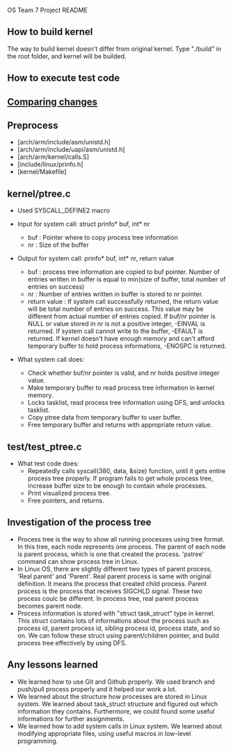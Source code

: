 OS Team 7 Project README

## How to build kernel
The way to build kernel doesn't differ from original kernel. Type "./build" in the root folder, and kernel will be builded.

## How to execute test code

## [Comparing changes](https://github.com/swsnu/os-team7/compare/base...proj1)

## Preprocess
* [arch/arm/include/asm/unistd.h]
* [arch/arm/include/uapi/asm/unistd.h]
* [arch/arm/kernel/calls.S]
* [include/linux/prinfo.h]
* [kernel/Makefile]

## kernel/ptree.c
* Used SYSCALL_DEFINE2 macro

* Input for system call: struct prinfo* buf, int* nr
	- buf : Pointer where to copy process tree information
	- nr : Size of the buffer

* Output for system call: prinfo* buf, int* nr, return value
	- buf : process tree information are copied to buf pointer. Number of entries written in buffer is equal to min(size of buffer, total number of entries on success) 
	- nr : Number of entries written in buffer is stored to nr pointer.
	- return value : If system call successfully returned, the return value will be total number of entries on success. This value may be different from actual number of entries copied. If buf/nr pointer is NULL or value stored in nr is not a positive integer, -EINVAL is returned. If system call cannot write to the buffer, -EFAULT is returned. If kernel doesn't have enough memory and can't afford temporary buffer to hold process informations, -ENOSPC is returned.

* What system call does:
	- Check whether buf/nr pointer is valid, and nr holds positive integer value.
	- Make temporary buffer to read process tree information in kernel memory.
	- Locks tasklist, read process tree information using DFS, and unlocks tasklist.
	- Copy ptree data from temporary buffer to user buffer.
	- Free temporary buffer and returns with appropriate return value.

## test/test_ptree.c
* What test code does:
	- Repeatedly calls syscall(380, data, &size) function, until it gets entire process tree properly. If program fails to get whole process tree, increase buffer size to be enough to contain whole processes.
	- Print visualized process tree.
	- Free pointers, and returns.

## Investigation of the process tree
* Process tree is the way to show all running processes using tree format. In this tree, each node represents one process. The parent of each node is parent process, which is one that created the process. 'pstree' command can show process tree in Linux.
* In Linux OS, there are slightly different two types of parent process, 'Real parent' and 'Parent'. Real parent process is same with original definition. It means the process that created child process. Parent process is the process that receives SIGCHLD signal. These two process coulc be different. In process tree, real parent process becomes parent node. 
* Process information is stored with "struct task_struct" type in kernel. This struct contains lots of informations about the process such as process id, parent process id, sibling process id, process state, and so on. We can follow these struct using parent/children pointer, and build process tree effectively by using DFS.

## Any lessons learned
* We learned how to use Git and Github properly. We used branch and push/pull process properly and it helped our work a lot.
* We learned about the structure how processes are stored in Linux system. We learned about task_struct structure and figured out which information they contains. Furthermore, we could found some useful informations for further assignments.
* We learned how to add system calls in Linux system. We learned about modifying appropriate files, using useful macros in low-level programming. 
